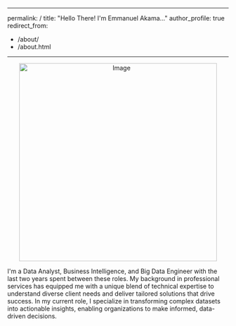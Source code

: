  
---
permalink: /
title: "Hello There! I'm Emmanuel Akama..."
author_profile: true
redirect_from: 
  - /about/
  - /about.html
---
<p align="center"><img src="profile-picture.png" alt="Image" width="450" height="450">
  
I'm a Data Analyst, Business Intelligence, and Big Data Engineer with the last two years spent between these roles. My background in professional services has equipped me with a unique blend of technical expertise to understand diverse client needs and deliver tailored solutions that drive success. In my current role, I specialize in transforming complex datasets into actionable insights, enabling organizations to make informed, data-driven decisions.


